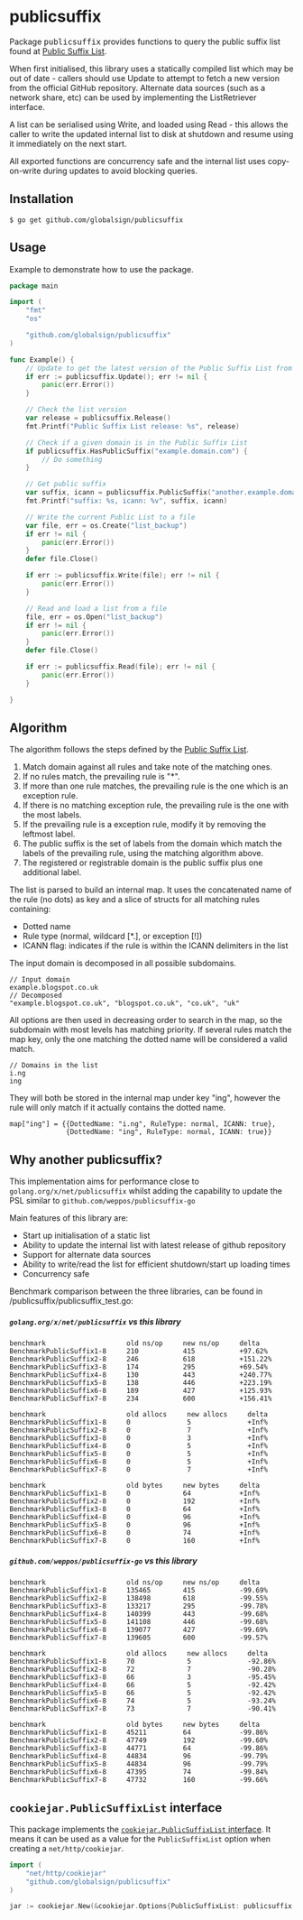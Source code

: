 # publicsuffix

Package <tt>publicsuffix</tt> provides functions to query the public suffix list found at [Public Suffix List](http://publicsuffix.org/).

When first initialised, this library uses a statically compiled list which may be out of date - callers should use Update to attempt to fetch a new
version from the official GitHub repository. Alternate data sources (such as a network share, etc) can be used by implementing the ListRetriever interface.

A list can be serialised using Write, and loaded using Read - this allows the caller to write the updated internal list to disk at shutdown and resume
using it immediately on the next start.

All exported functions are concurrency safe and the internal list uses copy-on-write during updates to avoid blocking queries.

## Installation

```shell
$ go get github.com/globalsign/publicsuffix
```

## Usage

Example to demonstrate how to use the package.
```go
package main

import (
	"fmt"
	"os"

	"github.com/globalsign/publicsuffix"
)

func Example() {
	// Update to get the latest version of the Public Suffix List from the github repository
	if err := publicsuffix.Update(); err != nil {
		panic(err.Error())
	}

	// Check the list version
	var release = publicsuffix.Release()
	fmt.Printf("Public Suffix List release: %s", release)

	// Check if a given domain is in the Public Suffix List
	if publicsuffix.HasPublicSuffix("example.domain.com") {
		// Do something
	}

	// Get public suffix
	var suffix, icann = publicsuffix.PublicSuffix("another.example.domain.com")
	fmt.Printf("suffix: %s, icann: %v", suffix, icann)

	// Write the current Public List to a file
	var file, err = os.Create("list_backup")
	if err != nil {
		panic(err.Error())
	}
	defer file.Close()

	if err := publicsuffix.Write(file); err != nil {
		panic(err.Error())
	}

	// Read and load a list from a file
	file, err = os.Open("list_backup")
	if err != nil {
		panic(err.Error())
	}
	defer file.Close()

	if err := publicsuffix.Read(file); err != nil {
		panic(err.Error())
	}

}
```

## Algorithm

The algorithm follows the steps defined by the [Public Suffix List](https://publicsuffix.org/list/).

1. Match domain against all rules and take note of the matching ones.
2. If no rules match, the prevailing rule is "*".
3. If more than one rule matches, the prevailing rule is the one which is an exception rule.
4. If there is no matching exception rule, the prevailing rule is the one with the most labels.
5. If the prevailing rule is a exception rule, modify it by removing the leftmost label.
6. The public suffix is the set of labels from the domain which match the labels of the prevailing rule, using the matching algorithm above.
7. The registered or registrable domain is the public suffix plus one additional label.

The list is parsed to build an internal map. It uses the concatenated name of the rule (no dots) as key and a slice of structs for all matching rules containing:
- Dotted name
- Rule type (normal, wildcard [*.], or exception [!])
- ICANN flag: indicates if the rule is within the ICANN delimiters in the list

The input domain is decomposed in all possible subdomains.
```Example:
// Input domain
example.blogspot.co.uk
// Decomposed 
"example.blogspot.co.uk", "blogspot.co.uk", "co.uk", "uk"
```

All options are then used in decreasing order to search in the map, so the subdomain with most levels has matching priority. If several rules match the map key, only the one
matching the dotted name will be considered a valid match. 
```Example:
// Domains in the list
i.ng
ing
```
They will both be stored in the internal map under key "ing", however the rule will only match if it actually contains the dotted name. 
```
map["ing"] = {{DottedName: "i.ng", RuleType: normal, ICANN: true}, 
			  {DottedName: "ing", RuleType: normal, ICANN: true}}
```

## Why another publicsuffix?

This implementation aims for performance close to `golang.org/x/net/publicsuffix` whilst adding the capability to update the PSL similar to `github.com/weppos/publicsuffix-go`

Main features of this library are:
 - Start up initialisation of a static list
 - Ability to update the internal list with latest release of github repository
 - Support for alternate data sources
 - Ability to write/read the list for efficient shutdown/start up loading times
 - Concurrency safe

Benchmark comparison between the three libraries, can be found in /publicsuffix/publicsuffix_test.go:

##### `golang.org/x/net/publicsuffix` vs this library
```
benchmark                    old ns/op     new ns/op     delta
BenchmarkPublicSuffix1-8     210           415           +97.62%
BenchmarkPublicSuffix2-8     246           618           +151.22%
BenchmarkPublicSuffix3-8     174           295           +69.54%
BenchmarkPublicSuffix4-8     130           443           +240.77%
BenchmarkPublicSuffix5-8     138           446           +223.19%
BenchmarkPublicSuffix6-8     189           427           +125.93%
BenchmarkPublicSuffix7-8     234           600           +156.41%

benchmark                    old allocs     new allocs     delta
BenchmarkPublicSuffix1-8     0              5              +Inf%
BenchmarkPublicSuffix2-8     0              7              +Inf%
BenchmarkPublicSuffix3-8     0              3              +Inf%
BenchmarkPublicSuffix4-8     0              5              +Inf%
BenchmarkPublicSuffix5-8     0              5              +Inf%
BenchmarkPublicSuffix6-8     0              5              +Inf%
BenchmarkPublicSuffix7-8     0              7              +Inf%

benchmark                    old bytes     new bytes     delta
BenchmarkPublicSuffix1-8     0             64            +Inf%
BenchmarkPublicSuffix2-8     0             192           +Inf%
BenchmarkPublicSuffix3-8     0             64            +Inf%
BenchmarkPublicSuffix4-8     0             96            +Inf%
BenchmarkPublicSuffix5-8     0             96            +Inf%
BenchmarkPublicSuffix6-8     0             74            +Inf%
BenchmarkPublicSuffix7-8     0             160           +Inf%
```

##### `github.com/weppos/publicsuffix-go` vs this library
```
benchmark                    old ns/op     new ns/op     delta
BenchmarkPublicSuffix1-8     135465        415           -99.69%
BenchmarkPublicSuffix2-8     138498        618           -99.55%
BenchmarkPublicSuffix3-8     133217        295           -99.78%
BenchmarkPublicSuffix4-8     140399        443           -99.68%
BenchmarkPublicSuffix5-8     141108        446           -99.68%
BenchmarkPublicSuffix6-8     139077        427           -99.69%
BenchmarkPublicSuffix7-8     139605        600           -99.57%

benchmark                    old allocs     new allocs     delta
BenchmarkPublicSuffix1-8     70             5              -92.86%
BenchmarkPublicSuffix2-8     72             7              -90.28%
BenchmarkPublicSuffix3-8     66             3              -95.45%
BenchmarkPublicSuffix4-8     66             5              -92.42%
BenchmarkPublicSuffix5-8     66             5              -92.42%
BenchmarkPublicSuffix6-8     74             5              -93.24%
BenchmarkPublicSuffix7-8     73             7              -90.41%

benchmark                    old bytes     new bytes     delta
BenchmarkPublicSuffix1-8     45211         64            -99.86%
BenchmarkPublicSuffix2-8     47749         192           -99.60%
BenchmarkPublicSuffix3-8     44771         64            -99.86%
BenchmarkPublicSuffix4-8     44834         96            -99.79%
BenchmarkPublicSuffix5-8     44834         96            -99.79%
BenchmarkPublicSuffix6-8     47395         74            -99.84%
BenchmarkPublicSuffix7-8     47732         160           -99.66%
```

## `cookiejar.PublicSuffixList` interface

This package implements the [`cookiejar.PublicSuffixList` interface](https://godoc.org/net/http/cookiejar#PublicSuffixList). It means it can be used as a value for the `PublicSuffixList` option when creating a `net/http/cookiejar`.

```go
import (
    "net/http/cookiejar"
    "github.com/globalsign/publicsuffix"
)

jar := cookiejar.New(&cookiejar.Options{PublicSuffixList: publicsuffix.CookieJarList})
```
